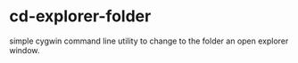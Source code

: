 # cd-explorer-folder
simple cygwin command line utility to change to the folder an open explorer window.
